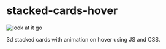 # stacked-cards-hover

![look at it go](https://wunnle.github.io//stacked-cards-hover/img/demo.gif)

3d stacked cards with animation on hover using JS and CSS.
